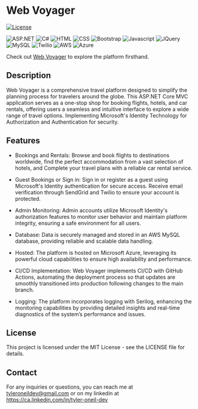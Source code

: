 # Web Voyager

[![License](https://img.shields.io/badge/License-MIT-blue.svg)](https://opensource.org/licenses/MIT)

![ASP.NET](https://img.shields.io/badge/ASP.NET-5C2D91?style=for-the-badge&logo=.net&logoColor=white)
![C#](https://img.shields.io/badge/c%23-%23239120.svg?style=for-the-badge&logo=csharp&logoColor=white)
![HTML](https://img.shields.io/badge/HTML-239120?style=for-the-badge&logo=html5&logoColor=white)
![CSS](https://img.shields.io/badge/CSS3-1572B6?style=for-the-badge&logo=css3&logoColor=white)
![Bootstrap](https://img.shields.io/badge/Bootstrap-563D7C?style=for-the-badge&logo=bootstrap&logoColor=white)
![Javascript](https://img.shields.io/badge/JavaScript-F7DF1E?style=for-the-badge&logo=javascript&logoColor=black)
![JQuery](https://img.shields.io/badge/jQuery-0769AD?style=for-the-badge&logo=jquery&logoColor=white)
![MySQL](https://img.shields.io/badge/MySQL-00000F?style=for-the-badge&logo=mysql&logoColor=white)
![Twilio](https://img.shields.io/badge/Twilio-F22F46?style=for-the-badge&logo=Twilio&logoColor=white)
![AWS](https://img.shields.io/badge/Amazon_AWS-232F3E?style=for-the-badge&logo=amazon-aws&logoColor=white)
![Azure](https://img.shields.io/badge/Microsoft_Azure-0089D6?style=for-the-badge&logo=microsoft-azure&logoColor=white)

Check out [Web Voyager](http://web-voyager.azurewebsites.net/) to explore the platform firsthand.

## Description

Web Voyager is a comprehensive travel platform designed to simplify the planning process for travelers around the globe. This ASP.NET Core MVC application serves as a one-stop shop for booking flights, hotels, and car rentals, offering users a seamless and intuitive interface to explore a wide range of travel options. Implementing Microsoft's Identity Technology for Authorization and Authentication for security.

## Features

- Bookings and Rentals: Browse and book flights to destinations worldwide, find the perfect accommodation from a vast selection of hotels, and Complete your travel plans with a reliable car rental service.

- Guest Bookings or Sign in: Sign in or register as a guest using Microsoft's Identity authentication for secure access. Receive email verification through SendGrid and Twilio to ensure your account is protected.

- Admin Monitoring: Admin accounts utilize Microsoft Identity's authorization features to monitor user behavior and maintain platform integrity, ensuring a safe environment for all users.

- Database: Data is securely managed and stored in an AWS MySQL database, providing reliable and scalable data handling.

- Hosted: The platform is hosted on Microsoft Azure, leveraging its powerful cloud capabilities to ensure high availability and performance.

- CI/CD Implementation: Web Voyager implements CI/CD with GitHub Actions, automating the deployment process so that updates are smoothly transitioned into production following changes to the main branch.

- Logging: The platform incorporates logging with Serilog, enhancing the monitoring capabilities by providing detailed insights and real-time diagnostics of the system’s performance and issues.

## License

This project is licensed under the MIT License - see the LICENSE file for details.

## Contact

For any inquiries or questions, you can reach me at tyleroneildev@gmail.com
or on my linkedin at https://ca.linkedin.com/in/tyler-oneil-dev
